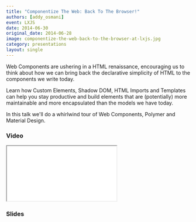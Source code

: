 ```yaml
---
title: "Componentize The Web: Back To The Browser!"
authors: [addy_osmani]
event: LXJS
date: 2014-06-30
original_date: 2014-06-28
image: componentize-the-web-back-to-the-browser-at-lxjs.jpg
category: presentations
layout: single
---
```


Web Components are ushering in a HTML renaissance, encouraging us to think about
how we can bring back the declarative simplicity of HTML to the components we
write today.

<!-- Excerpt -->

Learn how Custom Elements, Shadow DOM, HTML Imports and Templates
can help you stay productive and build elements that are (potentially) more
maintainable and more encapsulated than the models we have today.

In this talk we'll do a whirlwind tour of Web Components, Polymer and Material Design.

### Video

<div class="iframe-wrap">
    <iframe src="//www.youtube.com/embed/GOPXVLxp9Nc" itemprop="video"></iframe>
</div>

### Slides

<script async class="speakerdeck-embed" data-id="3d369820e26e01312bd84edea5a75f20" data-ratio="1.6" src="//speakerdeck.com/assets/embed.js"></script>
